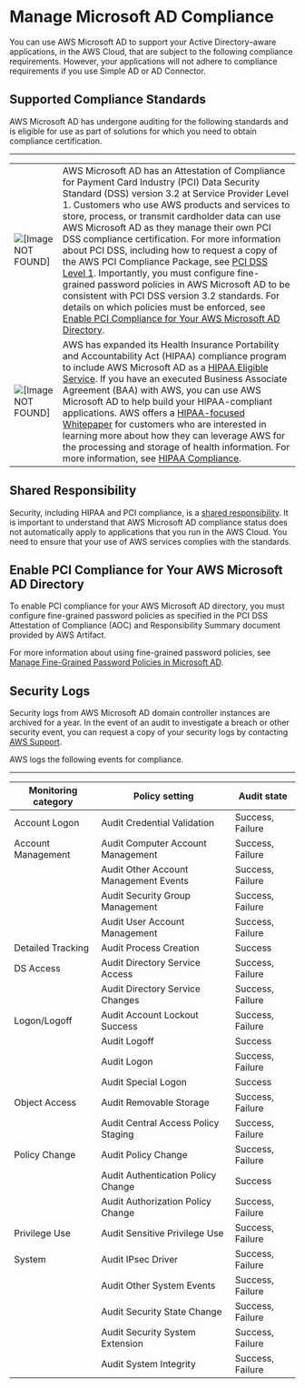 # Manage Microsoft AD Compliance<a name="ms_ad_compliance"></a>

You can use AWS Microsoft AD to support your Active Directory–aware applications, in the AWS Cloud, that are subject to the following compliance requirements\. However, your applications will not adhere to compliance requirements if you use Simple AD or AD Connector\.

## Supported Compliance Standards<a name="supportedcompliancead"></a>

AWS Microsoft AD has undergone auditing for the following standards and is eligible for use as part of solutions for which you need to obtain compliance certification\. 


****  

|  |  | 
| --- |--- |
| ![\[Image NOT FOUND\]](http://alpha-docs-aws.amazon.com/directoryservice/latest/admin-guide/images/PCI.png) | AWS Microsoft AD has an Attestation of Compliance for Payment Card Industry \(PCI\) Data Security Standard \(DSS\) version 3\.2 at Service Provider Level 1\. Customers who use AWS products and services to store, process, or transmit cardholder data can use AWS Microsoft AD as they manage their own PCI DSS compliance certification\. For more information about PCI DSS, including how to request a copy of the AWS PCI Compliance Package, see [PCI DSS Level 1](http://aws.amazon.com/compliance/pci-dss-level-1-faqs/)\. Importantly, you must configure fine\-grained password policies in AWS Microsoft AD to be consistent with PCI DSS version 3\.2 standards\. For details on which policies must be enforced, see [Enable PCI Compliance for Your AWS Microsoft AD Directory](#enablepciad)\. | 
| ![\[Image NOT FOUND\]](http://alpha-docs-aws.amazon.com/directoryservice/latest/admin-guide/images/HIPAA.jpg) | AWS has expanded its Health Insurance Portability and Accountability Act \(HIPAA\) compliance program to include AWS Microsoft AD as a [HIPAA Eligible Service](https://aws.amazon.com/compliance/hipaa-eligible-services-reference/)\. If you have an executed Business Associate Agreement \(BAA\) with AWS, you can use AWS Microsoft AD to help build your HIPAA\-compliant applications\. AWS offers a [HIPAA\-focused Whitepaper](https://d0.awsstatic.com/whitepapers/compliance/AWS_HIPAA_Compliance_Whitepaper.pdf) for customers who are interested in learning more about how they can leverage AWS for the processing and storage of health information\. For more information, see [HIPAA Compliance](https://aws.amazon.com/compliance/hipaa-compliance/)\. | 

## Shared Responsibility<a name="sharedresponsibilityad"></a>

Security, including HIPAA and PCI compliance, is a [shared responsibility](https://aws.amazon.com/compliance/shared-responsibility-model/)\. It is important to understand that AWS Microsoft AD compliance status does not automatically apply to applications that you run in the AWS Cloud\. You need to ensure that your use of AWS services complies with the standards\. 

## Enable PCI Compliance for Your AWS Microsoft AD Directory<a name="enablepciad"></a>

To enable PCI compliance for your AWS Microsoft AD directory, you must configure fine\-grained password policies as specified in the PCI DSS Attestation of Compliance \(AOC\) and Responsibility Summary document provided by AWS Artifact\. 

For more information about using fine\-grained password policies, see [Manage Fine\-Grained Password Policies in Microsoft AD](ms_ad_password_policies.md)\.

## Security Logs<a name="securitylogsad"></a>

Security logs from AWS Microsoft AD domain controller instances are archived for a year\. In the event of an audit to investigate a breach or other security event, you can request a copy of your security logs by contacting [AWS Support](https://aws.amazon.com/premiumsupport/)\. 

AWS logs the following events for compliance\. 


****  

| Monitoring category | Policy setting | Audit state | 
| --- | --- | --- | 
| Account Logon | Audit Credential Validation  | Success, Failure | 
| Account Management | Audit Computer Account Management  | Success, Failure | 
|  | Audit Other Account Management Events | Success, Failure | 
|  | Audit Security Group Management | Success, Failure | 
|  | Audit User Account Management | Success, Failure | 
| Detailed Tracking | Audit Process Creation | Success | 
| DS Access | Audit Directory Service Access | Success, Failure | 
|  | Audit Directory Service Changes | Success, Failure | 
| Logon/Logoff | Audit Account Lockout Success | Success, Failure | 
|  | Audit Logoff | Success | 
|  | Audit Logon | Success, Failure | 
|  | Audit Special Logon | Success | 
| Object Access | Audit Removable Storage | Success, Failure | 
|  | Audit Central Access Policy Staging | Success, Failure | 
| Policy Change | Audit Policy Change | Success, Failure | 
|  | Audit Authentication Policy Change | Success | 
|  | Audit Authorization Policy Change | Success, Failure | 
| Privilege Use | Audit Sensitive Privilege Use | Success, Failure | 
| System | Audit IPsec Driver | Success, Failure | 
|  | Audit Other System Events | Success, Failure | 
|  | Audit Security State Change | Success, Failure | 
|  | Audit Security System Extension | Success, Failure | 
|  | Audit System Integrity | Success, Failure | 